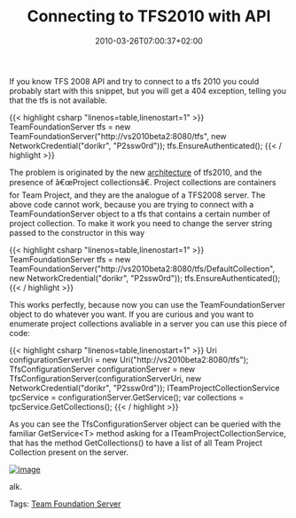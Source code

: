 ﻿---
title: "Connecting to TFS2010 with API"
description: ""
date: 2010-03-26T07:00:37+02:00
draft: false
tags: [Team Foundation Server]
categories: [Team Foundation Server]
---
If you know TFS 2008 API and try to connect to a tfs 2010 you could probably start with this snippet, but you will get a 404 exception, telling you that the tfs is not available.

{{< highlight csharp "linenos=table,linenostart=1" >}}
TeamFoundationServer tfs = new TeamFoundationServer("http://vs2010beta2:8080/tfs",
new NetworkCredential("dorikr", "P2ssw0rd"));
tfs.EnsureAuthenticated();
{{< / highlight >}}

The problem is originated by the new [architecture](http://blogs.msdn.com/bharry/archive/2009/04/19/team-foundation-server-2010-key-concepts.aspx) of tfs2010, and the presence of â€œProject collectionsâ€. Project collections are containers for Team Project, and they are the analogue of a TFS2008 server. The above code cannot work, because you are trying to connect with a TeamFoundationServer object to a tfs that contains a certain number of project collection. To make it work you need to change the server string passed to the constructor in this way

{{< highlight csharp "linenos=table,linenostart=1" >}}
TeamFoundationServer tfs = new TeamFoundationServer("http://vs2010beta2:8080/tfs/DefaultCollection",
new NetworkCredential("dorikr", "P2ssw0rd"));
tfs.EnsureAuthenticated();
{{< / highlight >}}

This works perfectly, because now you can use the TeamFoundationServer object to do whatever you want. If you are curious and you want to enumerate project collections avaliable in a server you can use this piece of code:

{{< highlight csharp "linenos=table,linenostart=1" >}}
Uri configurationServerUri = new Uri("http://vs2010beta2:8080/tfs");
TfsConfigurationServer configurationServer =
new TfsConfigurationServer(configurationServerUri, new NetworkCredential("dorikr", "P2ssw0rd"));
ITeamProjectCollectionService tpcService = configurationServer.GetService<ITeamProjectCollectionService>();
var collections = tpcService.GetCollections();
{{< / highlight >}}

As you can see the TfsConfigurationServer object can be queried with the familiar GetService&lt;T&gt; method asking for a ITeamProjectCollectionService, that has the method GetCollections() to have a list of all Team Project Collection present on the server.

[![image](https://www.codewrecks.com/blog/wp-content/uploads/2010/03/image_thumb16.png "image")](https://www.codewrecks.com/blog/wp-content/uploads/2010/03/image16.png)

alk.

Tags: [Team Foundation Server](http://technorati.com/tag/Team%20Foundation%20Server)

